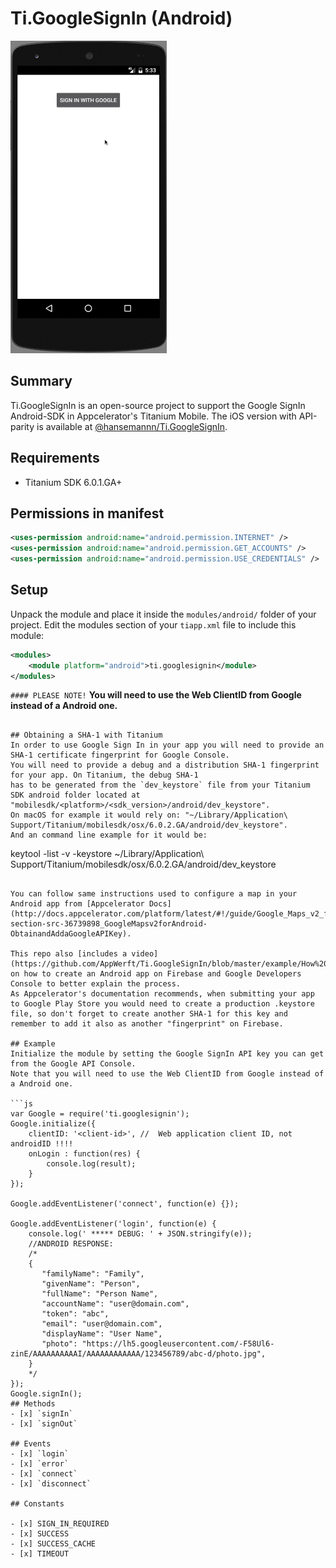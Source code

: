 # Ti.GoogleSignIn (Android)   
<img src="example/demo.gif" height="500" alt="Google SignIn" />   

## Summary
Ti.GoogleSignIn is an open-source project to support the Google SignIn Android-SDK in Appcelerator's Titanium Mobile.
The iOS version with API-parity is available at [@hansemannn/Ti.GoogleSignIn](https://github.com/hansemannn/titanium-google-signin).

## Requirements
  * Titanium SDK 6.0.1.GA+


## Permissions in manifest
```xml
<uses-permission android:name="android.permission.INTERNET" />
<uses-permission android:name="android.permission.GET_ACCOUNTS" />
<uses-permission android:name="android.permission.USE_CREDENTIALS" />
```

## Setup
Unpack the module and place it inside the `modules/android/` folder of your project.
Edit the modules section of your `tiapp.xml` file to include this module:
```xml
<modules>
    <module platform="android">ti.googlesignin</module>
</modules>
```

`#### PLEASE NOTE!`
**You will need to use the Web ClientID from Google instead of a Android one.**

```

## Obtaining a SHA-1 with Titanium
In order to use Google Sign In in your app you will need to provide an SHA-1 certificate fingerprint for Google Console.
You will need to provide a debug and a distribution SHA-1 fingerprint for your app. On Titanium, the debug SHA-1
has to be generated from the `dev_keystore` file from your Titanium SDK android folder located at "mobilesdk/<platform>/<sdk_version>/android/dev_keystore".
On macOS for example it would rely on: "~/Library/Application\ Support/Titanium/mobilesdk/osx/6.0.2.GA/android/dev_keystore".   
And an command line example for it would be:   
```
keytool -list -v -keystore ~/Library/Application\ Support/Titanium/mobilesdk/osx/6.0.2.GA/android/dev_keystore
```   

You can follow same instructions used to configure a map in your Android app from [Appcelerator Docs](http://docs.appcelerator.com/platform/latest/#!/guide/Google_Maps_v2_for_Android-section-src-36739898_GoogleMapsv2forAndroid-ObtainandAddaGoogleAPIKey).   

This repo also [includes a video](https://github.com/AppWerft/Ti.GoogleSignIn/blob/master/example/How%20to%20create%20Android%20keys.mov) on how to create an Android app on Firebase and Google Developers Console to better explain the process.   
As Appcelerator's documentation recommends, when submitting your app to Google Play Store you would need to create a production .keystore file, so don't forget to create another SHA-1 for this key and remember to add it also as another "fingerprint" on Firebase.

## Example
Initialize the module by setting the Google SignIn API key you can get from the Google API Console.   
Note that you will need to use the Web ClientID from Google instead of a Android one.   

```js
var Google = require('ti.googlesignin');
Google.initialize({
    clientID: '<client-id>', //  Web application client ID, not androidID !!!!
    onLogin : function(res) {
        console.log(result);
    }
});

Google.addEventListener('connect', function(e) {});

Google.addEventListener('login', function(e) {
    console.log(' ***** DEBUG: ' + JSON.stringify(e));
    //ANDROID RESPONSE:
    /*
    {
       "familyName": "Family",
       "givenName": "Person",
       "fullName": "Person Name",
       "accountName": "user@domain.com",
       "token": "abc",
       "email": "user@domain.com",
       "displayName": "User Name",
       "photo": "https://lh5.googleusercontent.com/-F58Ul6-zinE/AAAAAAAAAAI/AAAAAAAAAAAA/123456789/abc-d/photo.jpg",
    }
    */
});
Google.signIn();
## Methods
- [x] `signIn`
- [x] `signOut`

## Events
- [x] `login`
- [x] `error`
- [x] `connect`
- [x] `disconnect`

## Constants

- [x] SIGN_IN_REQUIRED
- [x] SUCCESS
- [x] SUCCESS_CACHE
- [x] TIMEOUT
